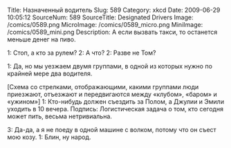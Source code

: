 Title: Назначенный водитель 
Slug: 589 
Category: xkcd 
Date: 2009-06-29 10:05:12 
SourceNum: 589 
SourceTitle: Designated Drivers 
Image: /comics/0589.png 
MicroImage: /comics/0589_micro.png 
MiniImage: /comics/0589_mini.png 
Description: А если вызвать такси, то останется меньше денег на пиво. 

1: Стоп, а кто за рулем?
2: А что?
2: Разве не Том?

1: Да, но мы уезжаем двумя группами, в одной из которых нужно по крайней мере два водителя.

[Схема со стрелками, отображающими, какими группами люди приезжают, отъезжают и передвигаются между «клубом», «баром» и «ужином»]
1: Кто-нибудь должен съездить за Полом, а Джулии и Эмили уходить в 10 вечера.
Подпись: Логистическая задача о том, кто сегодня может пить, весьма нетривиальна.

3: Да-да, а я не поеду в одной машине с волком, потому что он съест мою козу.
1: Блин, ну народ.